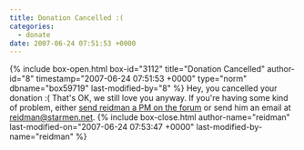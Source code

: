 ```yaml
---
title: Donation Cancelled :(
categories:
  - donate
date: 2007-06-24 07:51:53 +0000
---
```

{% include box-open.html box-id="3112" title="Donation Cancelled" author-id="8" timestamp="2007-06-24 07:51:53 +0000" type="norm" dbname="box59719" last-modified-by="8" %}
Hey, you cancelled your donation :(  That's OK, we still love you anyway. If you're having some kind of problem, either <a href="./../../forum/?t=ppost&toi=8">send reidman a PM on the forum</a> or send him an email at <a href="mailto:reidman@starmen.net">reidman@starmen.net</a>.
{% include box-close.html author-name="reidman" last-modified-on="2007-06-24 07:53:47 +0000" last-modified-by-name="reidman" %}
